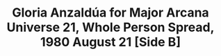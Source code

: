 ---
layout: manifest
title: Gloria Anzaldúa for Major Arcana Universe 21, Whole Person Spread, 1980 August
  21 [Side B]
manifest_name: gloria-anzald-a-major-arcana-universe-21-whole-person-spread-1980-august-21-side-b-

---